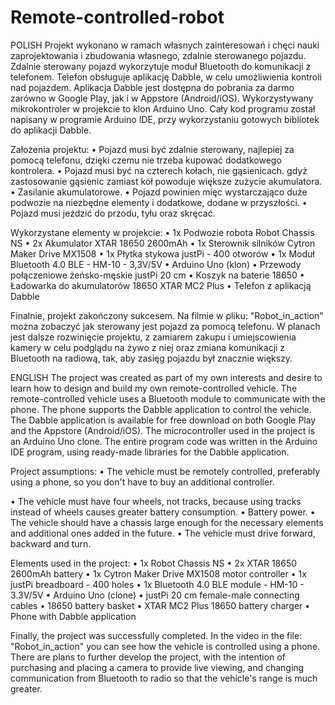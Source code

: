 # Remote-controlled-robot

POLISH
Projekt wykonano w ramach własnych zainteresowań i chęci nauki zaprojektowania i zbudowania własnego, zdalnie sterowanego pojazdu. Zdalnie sterowany pojazd wykorzytuje moduł Bluetooth do komunikacji z telefonem. Telefon obsługuje aplikację Dabble, w celu umożliwienia kontroli nad pojazdem. Aplikacja Dabble jest dostępna do pobrania za darmo zarówno w Google Play, jak i w Appstore (Android/iOS). Wykorzystywany mikrokontroler w projekcie to klon Arduino Uno. Cały kod programu został napisany w programie Arduino IDE, przy wykorzystaniu gotowych bibliotek do aplikacji Dabble.

Założenia projektu:
•	Pojazd musi być zdalnie sterowany, najlepiej za pomocą telefonu, dzięki czemu nie trzeba kupować dodatkowego kontrolera. 
•	Pojazd musi być na czterech kołach, nie gąsienicach. gdyż zastosowanie gąsienic zamiast kół powoduje większe zużycie akumulatora.
•	Zasilanie akumulatorowe.
•	Pojazd powinien mięc wystarczająco duże podwozie na niezbędne elementy i dodatkowe, dodane w przyszłości.
•	Pojazd musi jeżdzić do przodu, tyłu oraz skręcać.

Wykorzystane elementy w projekcie:
•	1x Podwozie robota Robot Chassis NS
•	2x Akumulator XTAR 18650 2600mAh
•	1x Sterownik silników Cytron Maker Drive MX1508
•	1x Płytka stykowa justPi - 400 otworów
• 1x Moduł Bluetooth 4.0 BLE - HM-10 - 3,3V/5V
• Arduino Uno (klon)
• Przewody połączeniowe żeńsko-męskie justPi 20 cm
• Koszyk na baterie 18650
• Ładowarka do akumulatorów 18650 XTAR MC2 Plus
• Telefon z aplikacją Dabble

Finalnie, projekt zakończony sukcesem.  Na filmie w pliku: "Robot_in_action" można zobaczyć jak sterowany jest pojazd za pomocą telefonu. W planach jest dalsze rozwinięcie projektu, z zamiarem zakupu i umiejscowienia kamery w celu podglądu na żywo z niej oraz zmiana komunikacji z Bluetooth na radiową, tak, aby zasięg pojazdu był znacznie większy.

ENGLISH
The project was created as part of my own interests and desire to learn how to design and build my own remote-controlled vehicle. The remote-controlled vehicle uses a Bluetooth module to communicate with the phone. The phone supports the Dabble application to control the vehicle. The Dabble application is available for free download on both Google Play and the Appstore (Android/iOS). The microcontroller used in the project is an Arduino Uno clone. The entire program code was written in the Arduino IDE program, using ready-made libraries for the Dabble application.

Project assumptions:
• The vehicle must be remotely controlled, preferably using a phone, so you don't have to buy an additional controller.

• The vehicle must have four wheels, not tracks, because using tracks instead of wheels causes greater battery consumption.
• Battery power.
• The vehicle should have a chassis large enough for the necessary elements and additional ones added in the future.
• The vehicle must drive forward, backward and turn.

Elements used in the project:
• 1x Robot Chassis NS
• 2x XTAR 18650 2600mAh battery
• 1x Cytron Maker Drive MX1508 motor controller
• 1x justPi breadboard - 400 holes
• 1x Bluetooth 4.0 BLE module - HM-10 - 3.3V/5V
• Arduino Uno (clone)
• justPi 20 cm female-male connecting cables
• 18650 battery basket
• XTAR MC2 Plus 18650 battery charger
• Phone with Dabble application

Finally, the project was successfully completed. In the video in the file: "Robot_in_action" you can see how the vehicle is controlled using a phone. There are plans to further develop the project, with the intention of purchasing and placing a camera to provide live viewing, and changing communication from Bluetooth to radio so that the vehicle's range is much greater.
